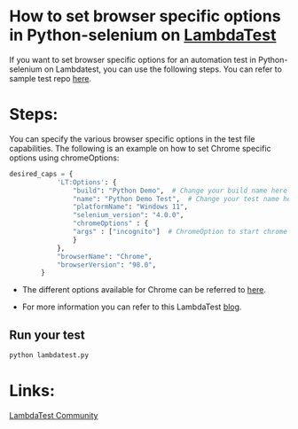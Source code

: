 # How to set browser specific options in Python-selenium on [LambdaTest](https://www.lambdatest.com/?utm_source=github&utm_medium=repo&utm_campaign=Python-selenium-browser-options)

If you want to set browser specific options for an automation test in Python-selenium on Lambdatest, you can use the following steps. You can refer to sample test repo [here](https://github.com/LambdaTest/python-selenium-sample).

# Steps:

You can specify the various browser specific options in the test file capabilities. The following is an example on how to set Chrome specific options using chromeOptions:

```python
desired_caps = {
            'LT:Options': {
                "build": "Python Demo",  # Change your build name here
                "name": "Python Demo Test",  # Change your test name here
                "platformName": "Windows 11",
                "selenium_version": "4.0.0",
                "chromeOptions" : {
                "args" : ["incognito"]  # ChromeOption to start chrome in incognito mode
                }
            },
            "browserName": "Chrome",
            "browserVersion": "98.0",
        }

```

* The different options available for Chrome can be referred to [here](https://seleniumhq.github.io/selenium/docs/api/py/webdriver_chrome/selenium.webdriver.chrome.options.html).

* For more information you can refer to this LambdaTest [blog](https://www.lambdatest.com/blog/desired-capabilities-in-selenium-testing/?utm_source=github&utm_medium=repo&utm_campaign=Python-selenium-browser-options).


## Run your test

```bash
python lambdatest.py
```

# Links:

[LambdaTest Community](http://community.lambdatest.com/)
